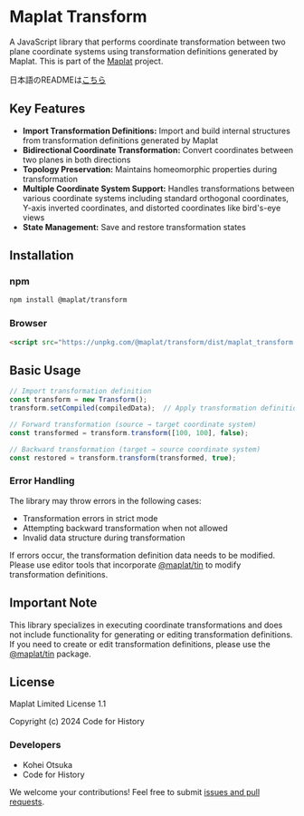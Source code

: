 # Maplat Transform

A JavaScript library that performs coordinate transformation between two plane coordinate systems using transformation definitions generated by Maplat.
This is part of the [Maplat](https://github.com/code4history/Maplat/) project.

日本語のREADMEは[こちら](./README.ja.md)

## Key Features

- **Import Transformation Definitions:** Import and build internal structures from transformation definitions generated by Maplat
- **Bidirectional Coordinate Transformation:** Convert coordinates between two planes in both directions
- **Topology Preservation:** Maintains homeomorphic properties during transformation
- **Multiple Coordinate System Support:** Handles transformations between various coordinate systems including standard orthogonal coordinates, Y-axis inverted coordinates, and distorted coordinates like bird's-eye views
- **State Management:** Save and restore transformation states

## Installation

### npm

```sh
npm install @maplat/transform
```

### Browser

```html
<script src="https://unpkg.com/@maplat/transform/dist/maplat_transform.umd.js"></script>
```

## Basic Usage

```javascript
// Import transformation definition
const transform = new Transform();
transform.setCompiled(compiledData);  // Apply transformation definition generated by Maplat

// Forward transformation (source → target coordinate system)
const transformed = transform.transform([100, 100], false);

// Backward transformation (target → source coordinate system)
const restored = transform.transform(transformed, true);
```

### Error Handling

The library may throw errors in the following cases:

- Transformation errors in strict mode
- Attempting backward transformation when not allowed
- Invalid data structure during transformation

If errors occur, the transformation definition data needs to be modified. Please use editor tools that incorporate [@maplat/tin](https://github.com/code4history/MaplatTin/) to modify transformation definitions.

## Important Note

This library specializes in executing coordinate transformations and does not include functionality for generating or editing transformation definitions. If you need to create or edit transformation definitions, please use the [@maplat/tin](https://github.com/code4history/MaplatTin/) package.

## License

Maplat Limited License 1.1

Copyright (c) 2024 Code for History

### Developers

- Kohei Otsuka
- Code for History

We welcome your contributions! Feel free to submit [issues and pull requests](https://github.com/code4history/MaplatTransform/issues).
